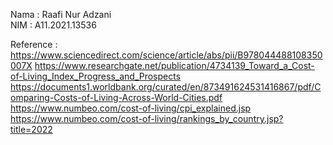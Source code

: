 Nama  : Raafi Nur Adzani   
NIM   : A11.2021.13536

Reference :   
https://www.sciencedirect.com/science/article/abs/pii/B978044488108350007X
https://www.researchgate.net/publication/4734139_Toward_a_Cost-of-Living_Index_Progress_and_Prospects
https://documents1.worldbank.org/curated/en/873491624531416867/pdf/Comparing-Costs-of-Living-Across-World-Cities.pdf
https://www.numbeo.com/cost-of-living/cpi_explained.jsp
https://www.numbeo.com/cost-of-living/rankings_by_country.jsp?title=2022
